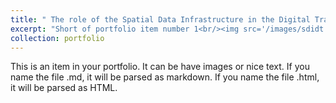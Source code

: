 ```yaml
---
title: " The role of the Spatial Data Infrastructure in the Digital Transformation of Public Administration (2018-2019)"
excerpt: "Short of portfolio item number 1<br/><img src='/images/sdidt.png'>"
collection: portfolio
---
```


This is an item in your portfolio. It can be have images or nice text. If you name the file .md, it will be parsed as markdown. If you name the file .html, it will be parsed as HTML. 

